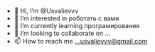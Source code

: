 - 👋 Hi, I’m @Usvalievvv
- 👀 I’m interested in роботать с вами 
- 🌱 I’m currently learning програмирования
- 💞️ I’m looking to collaborate on ...
- 📫 How to reach me ...usvalievvv@gmail.com

<!---
Usvalievvv/Usvalievvv is a ✨ special ✨ repository because its `README.md` (this file) appears on your GitHub profile.
You can click the Preview link to take a look at your changes.
---
